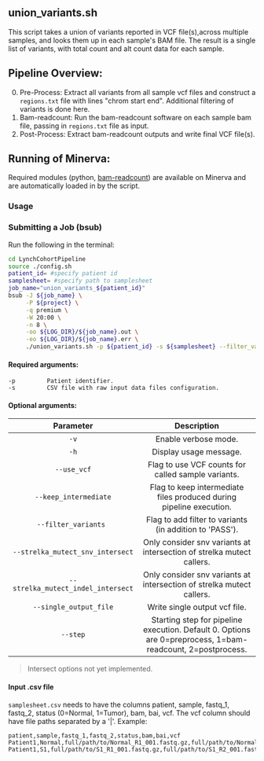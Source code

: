 ## union_variants.sh
This script takes a union of variants reported in VCF file(s),across multiple samples, and looks them up in each sample's BAM file. The result is a single list of variants, with total count and alt count data for each sample.

## Pipeline Overview:

0. Pre-Process: Extract all variants from all sample vcf files and construct a `regions.txt` file with lines "chrom start end". Additional filtering of variants is done here.
1. Bam-readcount: Run the bam-readcount software on each sample bam file, passing in `regions.txt` file as input.
2. Post-Process: Extract bam-readcount outputs and write final VCF file(s).


## Running of Minerva:

Required modules (python, [bam-readcount](https://github.com/genome/bam-readcount)) are available on Minerva and are automatically loaded in by the script.

### Usage

### Submitting a Job (bsub)
Run the following in the terminal:

```bash
cd LynchCohortPipeline
source ./config.sh
patient_id= #specify patient id
samplesheet= #specify path to samplesheet
job_name="union_variants_${patient_id}"
bsub -J ${job_name} \
     -P ${project} \
     -q premium \
     -W 20:00 \
     -n 8 \
     -oo ${LOG_DIR}/${job_name}.out \
     -eo ${LOG_DIR}/${job_name}.err \
     ./union_variants.sh -p ${patient_id} -s ${samplesheet} --filter_variants -v
```

#### Required arguments:
```
-p         Patient identifier.
-s         CSV file with raw input data files configuration.
```

#### Optional arguments:

| Parameter                 | Description   |	
| :----------------------------------------: | :------: |
| `-v` | Enable verbose mode. |
| `-h` | Display usage message. |
| `--use_vcf` |  Flag to use VCF counts for called sample variants. 
| `--keep_intermediate` | Flag to keep intermediate files produced during pipeline execution.
| `--filter_variants ` | Flag to add filter to variants (in addition to 'PASS').
|  `--strelka_mutect_snv_intersect` | Only consider snv variants at intersection of strelka mutect callers.
| `--strelka_mutect_indel_intersect` | Only consider snv variants at intersection of strelka mutect callers.
|  `--single_output_file` | Write single output vcf file.
| `--step` | Starting step for pipeline execution. Default 0. Options are 0=preprocess, 1=bam-readcount, 2=postprocess. |

>Intersect options not yet implemented.

#### Input .csv file
`samplesheet.csv` needs to have the columns patient, sample, fastq_1, fastq_2, status (0=Normal, 1=Tumor), bam, bai, vcf. The vcf column should have file paths separated by a '|'. Example:

```csv
patient,sample,fastq_1,fastq_2,status,bam,bai,vcf
Patient1,Normal,full/path/to/Normal_R1_001.fastq.gz,full/path/to/Normal_R2_001.fastq.gz,0,full/path/to/Normal.bam,full/path/to/Normal.bai,na
Patient1,S1,full/path/to/S1_R1_001.fastq.gz,full/path/to/S1_R2_001.fastq.gz,1,full/path/to/S1.bam,full/path/to/S1.bai,full/path/to/S1_1.vcf|full/path/to/S1_2.vcf|full/path/to/S1_3.vcf
```


